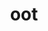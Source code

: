 ---
category: 3-letters
denotation: null
name: oot
reference_link: https://www.etymonline.com/word/oot
root_language: null
root_name: null
title: oot
type: free
word_sums:
- respelling: oot
  sum: 'Oot + '
---